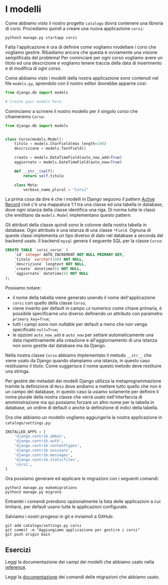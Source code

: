 # I modelli

Come abbiamo visto il nostro progetto `catalogo` dovrà contenere una libreria di corsi. Procediamo
quindi a creare una nuova applicazione `corsi`:

```shell
python3 manage.py startapp corsi
```

Fatta l'applicazione è ora di definire come vogliamo modellare i corsi che vogliamo gestire. Ribadiamo
ancora che questa è ovviamente una visione semplificata del problema!
Per cominciare per ogni corso vogliamo avere un titolo ed una descrizione e vogliamo tenere traccia
della data di inserimento e di modifica di ogni corso.

Come abbiamo visto i modelli della nostra applicazione sono contenuti nel file `models.py`, aprendolo
con il nostro editor dovrebbe apparire così:

```python
from django.db import models

# Create your models here.
```

Cominciamo a scrivere il nostro modello per il singolo corso che chiameremo `Corso`:

```python
from django.db import models


class Corso(models.Model):
    titolo = models.CharField(max_length=100)
    descrizione = models.TextField()

    creato = models.DateTimeField(auto_now_add=True)
    aggiornato = models.DateTimeField(auto_now=True)

    def __str__(self):
        return self.titolo

    class Meta:
        verbose_name_plural = "Corsi"
```

La prima cosa da dire è che i modelli in Django seguono il pattern [Active Record](https://en.wikipedia.org/wiki/Active_record_pattern) cioè c'è una mappatura 1:1 tra una classe ed una tabella in database,
dove ogni istanza della classe identifica una riga.
Di norma tutte le classi che ereditano da `models.Model` implementano questo pattern.

Gli attributi della classe quindi sono le colonne della nostra tabella in database. Ogni attributo è una
istanza di una classe `*Field`. Ognuna di queste classi implementa un tipo diverso di dato nel database
a seconda del backend usato.
Il backend `mysql` genera il seguente SQL per la classe `Corso`:

```sql
CREATE TABLE `corsi_corso` (
    `id` integer AUTO_INCREMENT NOT NULL PRIMARY KEY,
    `titolo` varchar(100) NOT NULL,
    `descrizione` longtext NOT NULL,
    `creato` datetime(6) NOT NULL,
    `aggiornato` datetime(6) NOT NULL
);
```

Possiamo notare:

- il nome della tabella viene generato unendo il nome dell'applicazione `corsi` con quello della classe
  `Corso`;
- viene inserito per default in campo `id` numerico come chiave primaria, è possibile specificarne uno
  diverso definendo un attributo con parametro `primary_key=True`;
- tutti i campi sono non *nullable* per default a meno che non venga specificato `null=True`;
- le opzioni `auto_now_add` e `auto_now` per settare automaticamente una data rispettivamente alla
  creazione e all'aggiornamento di una istanza non sono gestite dal database ma da Django.

Nella nostra classe `Corso` abbiamo implementato il metodo `__str__` che viene usato da Django quando
stampiamo una istanza, in questo caso restituiamo il titolo. Come suggerisce il nome questo metodo deve
restituire una stringa.

Per gestire dei metadati dei modelli Django utilizza la metaprogrammazione tramite la definizione di
`Meta` dove andiamo a mettere tutto quello che non è un campo del database, in questo caso la usiamo
solamente per definire il nome plurale della nostra classe che verrà usato nell'interfaccia di
amministrazione ma qui possiamo forzare un altro nome per la tabella in database, un ordine di default
o anche la definizione di indici della tabella.

Ora che abbiamo un modello vogliamo aggiungerla la nostra applicazione in `catalogo/settings.py`:

```python
INSTALLED_APPS = [
    'django.contrib.admin',
    'django.contrib.auth',
    'django.contrib.contenttypes',
    'django.contrib.sessions',
    'django.contrib.messages',
    'django.contrib.staticfiles',
    'corsi',
]
```

Ora possiamo generare ed applicare le migrazioni con i seguenti comandi:

```shell
python3 manage.py makemigrations
python3 manage.py migrate
```

Entrambi i comandi prendono opzionalmente la lista delle applicazioni a cui limitarsi, per default
usano tutte le applicazioni configurate.

Salviamo i nostri progessi in git e inviamoli a GitHub:

```shell
git add catalogo/settings.py corsi
git commit -m "Aggiungiamo applicazione per gestire i corsi"
git push origin main
```

## Esercizi

Leggi la documentazione dei campi dei modelli che abbiamo usato nella [reference](https://docs.djangoproject.com/en/3.2/ref/models/fields/).

Leggi la [documentazione](https://docs.djangoproject.com/en/3.2/topics/migrations/) dei comandi delle
migrazioni che abbiamo usato.
